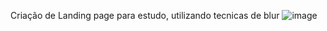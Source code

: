 Criação de Landing page para estudo, utilizando tecnicas de blur
![image](https://github.com/pedroluno/Login-Form/assets/96057426/86eaaf35-1da6-405a-af45-81705d7e4c2e)
